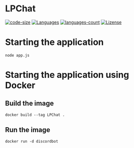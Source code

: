 # LPChat

[![code-size](https://img.shields.io/github/languages/code-size/lucaspalomodevelop/LPChat?style=flat)](https://github.com/lucaspalomodevelop/LPChat) 
[![Languages](https://img.shields.io/github/languages/top/lucaspalomodevelop/LPChat?style=flat)](https://github.com/lucaspalomodevelop/LPChat) 
[![languages-count](https://img.shields.io/github/languages/count/lucaspalomodevelop/LPChat)](https://github.com/lucaspalomodevelop/LPChat)
[![Lizense](https://img.shields.io/github/license/lucaspalomodevelop/LPChat?style=flat)](https://github.com/lucaspalomodevelop/LPChat/blob/master/LICENSE) 




# Starting the application
 ```
 node app.js
 ```

# Starting the application using Docker
## Build the image
```
docker build --tag LPChat .
```

## Run the image
```
docker run -d discordbot
```